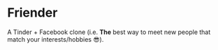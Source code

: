# Friender

A Tinder + Facebook clone (i.e. **The** best way to meet new people that match your interests/hobbies 😎).